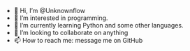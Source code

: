 - 👋 Hi, I’m @Unknownflow
- 👀 I’m interested in programming.
- 🌱 I’m currently learning Python and some other languages.
- 💞️ I’m looking to collaborate on anything
- 📫 How to reach me: message me on GitHub

<!---
Unknownflow/Unknownflow is a ✨ special ✨ repository because its `README.md` (this file) appears on your GitHub profile.
You can click the Preview link to take a look at your changes.
--->
